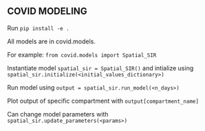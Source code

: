 ## COVID MODELING ##

Run `pip install -e .`

All models are in covid.models.

For example: `from covid.models import Spatial_SIR`

Instantiate model `spatial_sir = Spatial_SIR()` and intialize using `spatial_sir.initialize(<initial_values_dictionary>)`

Run model using `output = spatial_sir.run_model(<n_days>)`

Plot output of specific compartment with `output[compartment_name]`

Can change model parameters with `spatial_sir.update_parameters(<params>)`
